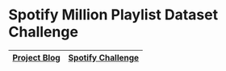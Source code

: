 # Spotify Million Playlist Dataset Challenge

| [Project Blog](https://dirt-silicon-3e5.notion.site/MPD-Challenge-39d000154ed34f7fa9f7d8fd5694e73d) | [Spotify Challenge](https://www.aicrowd.com/challenges/spotify-million-playlist-dataset-challenge) |
| ----------- | ----------- |
